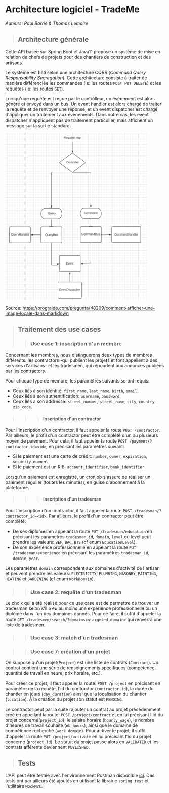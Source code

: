 # Architecture logiciel - TradeMe

*Auteurs: Paul Barrié & Thomas Lemaire*

> ## Architecture générale
Cette API basée sur Spring Boot et Java11 propose un système de mise en relation de chefs de projets pour des chantiers de construction
et des artisans.

Le système est bâti selon une architecture CQRS (*Command Query Responsability Segregation*). Cette architecture consiste à
traiter de manière différenciée les commandes (ie: les routes `POST PUT DELETE`) et les requêtes (ie: les routes `GET`).

Lorsqu'une requête est reçue par le contrôlleur, un évènement est alors généré et envoyé dans un bus. Un event handler
est alors chargé de traiter la requête et de renvoyer une réponse, et un event dispatcher est chargé d'appliquer un traitement
aux évènements. Dans notre cas, les event dispatcher n'appliquent pas de traitement particulier, mais affichent un message 
sur la sortie standard.

![image](.github/assets/cqrs_scheme.png)

Source: https://prograide.com/pregunta/48209/comment-afficher-une-image-locale-dans-markdown
> ## Traitement des use cases
>> ### Use case 1: inscription d'un membre
Concernant les membres, nous distinguerons deux types de membres différents: les contractors -qui publient les projets et font
appellent à des services d'artisans- et les tradesmen, qui répondent aux annonces publiées par les contractors.

Pour chaque type de membre, les paramètres suivants seront requis:
* Ceux liés à son identité: `first_name`, `last_name`, `birth`, `email`.
* Ceux liés à son authentification: `username`, `password`.
* Ceux liés à son addresse: `street_number`, `street_name`, `city`, `country`, `zip_code`.

>>> #### Inscription d'un contractor
Pour l'inscription d'un contractor, il faut appeler la route `POST /contractor`.
Par ailleurs, le profil d'un contractor peut être complété d'un ou plusieurs moyen de paiement. Pour cela, il faut appeler la
route `POST /payment/?contractor_id=<id>`, en précisant les paramètres suivant:

* Si le paiement est une carte de crédit: `number`, `owner`, `expiration`, `security_numner`.
* Si le paiement est un RIB: `account_identifier`, `bank_identifier`.

Lorsqu'un paiement est enregistré, un cronjob s'assure de réaliser un paiement régulier (toutes les minutes), en guise d'abonnement
à la plateforme.
>>> #### Inscription d'un tradesman
Pour l'inscription d'un contractor, il faut appeler la route `POST /tradesman/?contractor_id=<id>`.
Par ailleurs, le profil d'un contractor peut être complété:

* De ses diplômes en appelant la route `PUT /tradesman/education` en précisant les paramètres `tradesman_id`, `domain`, `level`
où level peut prendre les valeurs: `BEP`, `BAC`, `BTS` (cf enum `EducationLevel`).
* De son expérience professionnelle en appelant la route `PUT /tradesman/experience` en précisant les paramètres `tradesman_id`, `domain`, `year`.

Les paramètres `domain` correspondent aux domaines d'activité de l'artisan et peuvent prendre les valeurs: 
`ELECTRICITY`, `PLUMBING`, `MASONRY`, `PAINTING`, `HEATING` et `GARDENING` (cf enum `WorkDomain`).

>> ### Use case 2: requête d'un tradesman
Le choix qui a été réalisé pour ce use case est de permettre de trouver un tradesman selon s'il a eu au moins une expérience 
professionnelle ou un diplôme dans l'un des domaines donnés. Pour ce faire, il suffit d'appeler la route 
`GET /tradesmen/search/?domains=<targeted_domain>` qui renverra une liste de tradesmen.

>> ### Use case 3: match d'un tradesman

>> ### Use case 7: création d'un projet
On suppose qu'un projet(`Project`) est une liste de contrats (`Contract`). Un contrat contient une série de renseignements 
spécifiques (compétence, quantité de travail en heure, prix horaire, etc.).

Pour créer ce projet, il faut appeler la route: `POST /project` en précisant en paramètre de la requête,
l'id du contractor (`contractor_id`), la durée du chantier en jours (`day_duration`) ainsi que la localisation du chantier 
(`location`). À la création du projet son statut est `PENDING`.

Le contractor peut par la suite rajouter un contrat au projet précédemment créé en appellant la route: `POST /project/contract`
et en lui précisant l'id du projet concerné(`project_id`), le salaire horaire (`hourly_wage`), le nombre d'heures de travail 
souhaité (`nb_hours`), ainsi que le domaine de compétence recherché (`work_domain`).
Pour activer le projet, il suffit d'appeler la route `PUT /project/activate` en lui précisant l'id du projet concerné (`project_id`). 
Le statut du projet passe alors en `VALIDATED` et les contrats afférents deviennent `PUBLISHED`.

> ## Tests

L'API peut être testée avec l'environnement Postman disponible [ici](https://www.getpostman.com/collections/4789810c624658a4309b).
Des tests ont par ailleurs été ajoutés en utilisant la librairie `spring test` et l'utilitaire `MockMVC`.